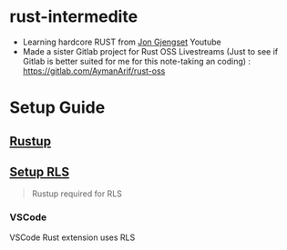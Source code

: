 # rust-intermedite
- Learning hardcore RUST from [Jon Gjengset](https://www.youtube.com/channel/UC_iD0xppBwwsrM9DegC5cQQ) Youtube
- Made a sister Gitlab project for Rust OSS Livestreams (Just to see if Gitlab is better suited for me for this note-taking an coding) : https://gitlab.com/AymanArif/rust-oss

# Setup Guide



##  [Rustup](https://rustup.rs/)
## [Setup RLS](https://github.com/rust-lang/rls)

> Rustup required for RLS
### VSCode
VSCode Rust extension uses RLS
